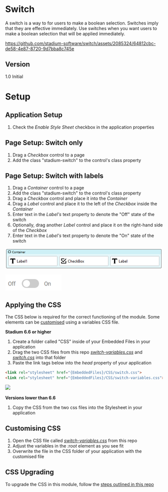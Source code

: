 # Switch

A switch is a way to for users to make a boolean selection. Switches imply that they are effective immediately. Use switches when you want users to make a boolean selection that will be applied immediately.

https://github.com/stadium-software/switch/assets/2085324/64812cbc-de58-4e87-8720-9d7bba8c745e

## Version 

1.0 Initial

# Setup

## Application Setup
1. Check the *Enable Style Sheet* checkbox in the application properties

## Page Setup: Switch only
1. Drag a *Checkbox* control to a page 
2. Add the class "stadium-switch" to the control's class property

## Page Setup: Switch with labels
1. Drag a *Container* control to a page 
2. Add the class "stadium-switch" to the control's class property
3. Drag a *Checkbox* control and place it into the *Container*
4. Drag a *Label* control and place it to the left of the *Checkbox* inside the *Container*
5. Enter text in the *Label's* text property to denote the "Off" state of the switch
6. Optionally, drag another *Label* control and place it on the right-hand side of the *Checkbox*
7. Enter text in the *Label's* text property to denote the "On" state of the switch

![](images/Container-Layout.png)

![](images/Switch-Rendered.png)

## Applying the CSS
The CSS below is required for the correct functioning of the module. Some elements can be [customised](#customising-css) using a variables CSS file. 

**Stadium 6.6 or higher**
1. Create a folder called "CSS" inside of your Embedded Files in your application
2. Drag the two CSS files from this repo [*switch-variables.css*](switch-variables.css) and [*switch.css*](switch.css) into that folder
3. Paste the link tags below into the *head* property of your application
```html
<link rel="stylesheet" href="{EmbeddedFiles}/CSS/switch.css">
<link rel="stylesheet" href="{EmbeddedFiles}/CSS/switch-variables.css">
``` 

![](images/ApplicationHeadProp.png)

**Versions lower than 6.6**
1. Copy the CSS from the two css files into the Stylesheet in your application

## Customising CSS
1. Open the CSS file called [*switch-variables.css*](switch-variables.css) from this repo
2. Adjust the variables in the *:root* element as you see fit
3. Overwrite the file in the CSS folder of your application with the customised file

## CSS Upgrading
To upgrade the CSS in this module, follow the [steps outlined in this repo](https://github.com/stadium-software/samples-upgrading)
